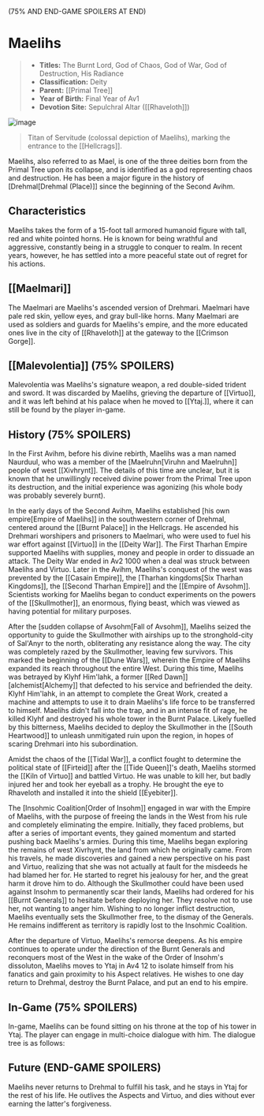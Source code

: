 (75% AND END-GAME SPOILERS AT END)

# Maelihs

> - **Titles:** The Burnt Lord, God of Chaos, God of War, God of Destruction, His Radiance
> - **Classification:** Deity
> - **Parent:** [[Primal Tree]]
> - **Year of Birth:** Final Year of Av1
> - **Devotion Site:** Sepulchral Altar ([[Rhaveloth]])

![image](https://github.com/user-attachments/assets/97bb20d0-92aa-4d6a-90da-e75a927709df)
> Titan of Servitude (colossal depiction of Maelihs), marking the entrance to the [[Hellcrags]].

Maelihs, also referred to as Mael, is one of the three deities born from the Primal Tree upon its collapse, and is identified as a god representing chaos and destruction. He has been a major figure in the history of [Drehmal[Drehmal (Place)]] since the beginning of the Second Avihm.

## Characteristics

Maelihs takes the form of a 15-foot tall armored humanoid figure with tall, red and white pointed horns. He is known for being wrathful and aggressive, constantly being in a struggle to conquer to realm. In recent years, however, he has settled into a more peaceful state out of regret for his actions.

## [[Maelmari]]

The Maelmari are Maelihs's ascended version of Drehmari. Maelmari have pale red skin, yellow eyes, and gray bull-like horns. Many Maelmari are used as soldiers and guards for Maelihs's empire, and the more educated ones live in the city of [[Rhaveloth]] at the gateway to the [[Crimson Gorge]].

## [[Malevolentia]] (75% SPOILERS)

Malevolentia was Maelihs's signature weapon, a red double-sided trident and sword. It was discarded by Maelihs, grieving the departure of [[Virtuo]], and it was left behind at his palace when he moved to [[Ytaj.]], where it can still be found by the player in-game.


## History (75% SPOILERS)

In the First Avihm, before his divine rebirth, Maelihs was a man named Naurduul, who was a member of the [Maelruhn[Viruhn and Maelruhn]] people of west [[Xivhrynt]]. The details of this time are unclear, but it is known that he unwillingly received divine power from the Primal Tree upon its destruction, and the initial experience was agonizing (his whole body was probably severely burnt). 

In the early days of the Second Avihm, Maelihs established [his own empire[Empire of Maelihs]] in the southwestern corner of Drehmal, centered around the [[Burnt Palace]] in the Hellcrags. He ascended his Drehmari worshipers and prisoners to Maelmari, who were used to fuel his war effort against [[Virtuo]] in the [[Deity War]]. The First Tharhan Empire supported Maelihs with supplies, money and people in order to dissuade an attack. The Deity War ended in Av2 1000 when a deal was struck between Maelihs and Virtuo. Later in the Avihm, Maelihs's conquest of the west was prevented by the [[Casain Empire]], the [Tharhan kingdoms[Six Tharhan Kingdoms]], the [[Second Tharhan Empire]] and the [[Empire of Avsohm]]. Scientists working for Maelihs began to conduct experiments on the powers of the [[Skullmother]], an enormous, flying beast, which was viewed as having potential for military purposes.

After the [sudden collapse of Avsohm[Fall of Avsohm]], Maelihs seized the opportunity to guide the Skullmother with airships up to the stronghold-city of Sal'Anyr to the north, obliterating any resistance along the way. The city was completely razed by the Skullmother, leaving few survivors. This marked the beginning of the [[Dune Wars]], wherein the Empire of Maelihs expanded its reach throughout the entire West. During this time, Maelihs was betrayed by Klyhf Him'lahk, a former [[Red Dawn]] [alchemist[Alchemy]] that defected to his service and befriended the deity. Klyhf Him'lahk, in an attempt to complete the Great Work, created a machine and attempts to use it to drain Maelihs's life force to be transferred to himself. Maelihs didn't fall into the trap, and in an intense fit of rage, he killed Klyhf and destroyed his whole tower in the Burnt Palace. Likely fuelled by this bitterness, Maelihs decided to deploy the Skullmother in the [[South Heartwood]] to unleash unmitigated ruin upon the region, in hopes of scaring Drehmari into his subordination.

Amidst the chaos of the [[Tidal War]], a conflict fought to determine the political state of [[Firteid]] after the [[Tide Queen]]'s death, Maelihs stormed the [[Kiln of Virtuo]] and battled Virtuo. He was unable to kill her, but badly injured her and took her eyeball as a trophy. He brought the eye to Rhaveloth and installed it into the shield [[Eyebiter]]. 

The [Insohmic Coalition[Order of Insohm]] engaged in war with the Empire of Maelihs, with the purpose of freeing the lands in the West from his rule and completely eliminating the empire. Initially, they faced problems, but after a series of important events, they gained momentum and started pushing back Maelihs's armies. During this time, Maelihs began exploring the remains of west Xivrhynt, the land from which he originally came. From his travels, he made discoveries and gained a new perspective on his past and Virtuo, realizing that she was not actually at fault for the misdeeds he had blamed her for. He started to regret his jealousy for her, and the great harm it drove him to do. Although the Skullmother could have been used against Insohm to permanently scar their lands, Maelihs had ordered for his [[Burnt Generals]] to hesitate before deploying her. They resolve not to use her, not wanting to anger him. Wishing to no longer inflict destruction, Maelihs eventually sets the Skullmother free, to the dismay of the Generals. He remains indifferent as territory is rapidly lost to the Insohmic Coalition. 

After the departure of Virtuo, 
Maelihs's remorse deepens. As his empire continues to operate under the direction of the Burnt Generals and reconquers most of the West in the wake of the Order of Insohm's dissoluton, Maelihs moves to Ytaj in Av4 12 to isolate himself from his fanatics and gain proximity to his Aspect relatives. He wishes to one day return to Drehmal, destroy the Burnt Palace, and put an end to his empire.

## In-Game (75% SPOILERS)

In-game, Maelihs can be found sitting on his throne at the top of his tower in Ytaj. The player can engage in multi-choice dialogue with him. The dialogue tree is as follows:

## Future (END-GAME SPOILERS)

Maelihs never returns to Drehmal to fulfill his task, and he stays in Ytaj for the rest of his life. He outlives the Aspects and Virtuo, and dies without ever earning the latter's forgiveness.







